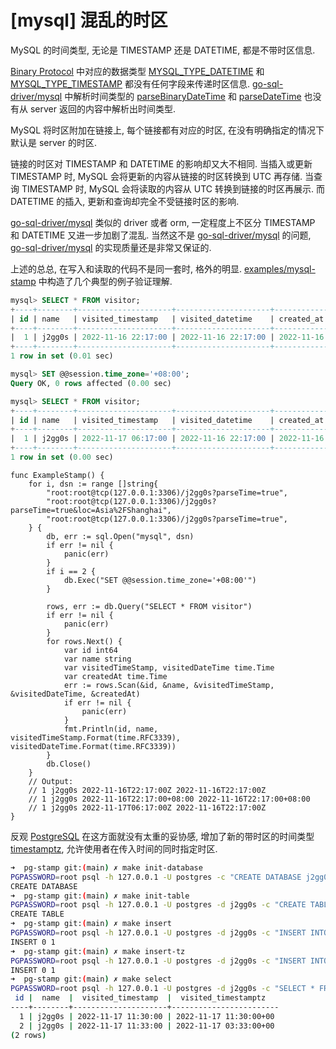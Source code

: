 # [mysql] 混乱的时区

MySQL 的时间类型, 无论是 TIMESTAMP 还是 DATETIME, 都是不带时区信息.

[Binary Protocol](https://dev.mysql.com/doc/dev/mysql-server/latest/page_protocol_binary_resultset.html) 中对应的数据类型
[MYSQL_TYPE_DATETIME](https://dev.mysql.com/doc/dev/mysql-server/latest/page_protocol_binary_resultset.html#sect_protocol_binary_resultset_row_value_date)
和 [MYSQL_TYPE_TIMESTAMP](https://dev.mysql.com/doc/dev/mysql-server/latest/page_protocol_binary_resultset.html#sect_protocol_binary_resultset_row_value_date)
都没有任何字段来传递时区信息. [go-sql-driver/mysql](https://github.com/go-sql-driver/mysql)
中解析时间类型的 [parseBinaryDateTime](https://github.com/go-sql-driver/mysql/blob/master/packets.go#L1314)
和 [parseDateTime](https://github.com/go-sql-driver/mysql/blob/v1.6.0/packets.go#L780)
也没有从 server 返回的内容中解析出时间类型.

MySQL 将时区附加在链接上, 每个链接都有对应的时区,
在没有明确指定的情况下默认是 server 的时区.

链接的时区对 TIMESTAMP 和 DATETIME 的影响却又大不相同.
当插入或更新 TIMESTAMP 时, MySQL 会将更新的内容从链接的时区转换到 UTC 再存储.
当查询 TIMESTAMP 时, MySQL 会将读取的内容从 UTC 转换到链接的时区再展示.
而 DATETIME 的插入, 更新和查询却完全不受链接时区的影响.

[go-sql-driver/mysql]() 类似的 driver 或者 orm,
一定程度上不区分 TIMESTAMP 和 DATETIME 又进一步加剧了混乱.
当然这不是 [go-sql-driver/mysql]() 的问题, [go-sql-driver/mysql]() 的实现质量还是非常又保证的.

上述的总总, 在写入和读取的代码不是同一套时, 格外的明显.
[examples/mysql-stamp](../examples/mysql-stamp) 中构造了几个典型的例子验证理解.

```sql
mysql> SELECT * FROM visitor;
+----+--------+---------------------+---------------------+---------------------+
| id | name   | visited_timestamp   | visited_datetime    | created_at          |
+----+--------+---------------------+---------------------+---------------------+
|  1 | j2gg0s | 2022-11-16 22:17:00 | 2022-11-16 22:17:00 | 2022-11-16 14:18:29 |
+----+--------+---------------------+---------------------+---------------------+
1 row in set (0.01 sec)

mysql> SET @@session.time_zone='+08:00';
Query OK, 0 rows affected (0.00 sec)

mysql> SELECT * FROM visitor;
+----+--------+---------------------+---------------------+---------------------+
| id | name   | visited_timestamp   | visited_datetime    | created_at          |
+----+--------+---------------------+---------------------+---------------------+
|  1 | j2gg0s | 2022-11-17 06:17:00 | 2022-11-16 22:17:00 | 2022-11-16 22:18:29 |
+----+--------+---------------------+---------------------+---------------------+
1 row in set (0.00 sec)
```

```golang
func ExampleStamp() {
	for i, dsn := range []string{
		"root:root@tcp(127.0.0.1:3306)/j2gg0s?parseTime=true",
		"root:root@tcp(127.0.0.1:3306)/j2gg0s?parseTime=true&loc=Asia%2FShanghai",
		"root:root@tcp(127.0.0.1:3306)/j2gg0s?parseTime=true",
	} {
		db, err := sql.Open("mysql", dsn)
		if err != nil {
			panic(err)
		}
		if i == 2 {
			db.Exec("SET @@session.time_zone='+08:00'")
		}

		rows, err := db.Query("SELECT * FROM visitor")
		if err != nil {
			panic(err)
		}
		for rows.Next() {
			var id int64
			var name string
			var visitedTimeStamp, visitedDateTime time.Time
			var createdAt time.Time
			err := rows.Scan(&id, &name, &visitedTimeStamp, &visitedDateTime, &createdAt)
			if err != nil {
				panic(err)
			}
			fmt.Println(id, name, visitedTimeStamp.Format(time.RFC3339), visitedDateTime.Format(time.RFC3339))
		}
		db.Close()
	}
	// Output:
	// 1 j2gg0s 2022-11-16T22:17:00Z 2022-11-16T22:17:00Z
	// 1 j2gg0s 2022-11-16T22:17:00+08:00 2022-11-16T22:17:00+08:00
	// 1 j2gg0s 2022-11-17T06:17:00Z 2022-11-16T22:17:00Z
}
```

反观 [PostgreSQL](https://www.postgresql.org/) 在这方面就没有太重的妥协感, 增加了新的带时区的时间类型 [timestamptz](https://www.postgresql.org/docs/current/datatype-datetime.html),
允许使用者在传入时间的同时指定时区.

```bash
➜  pg-stamp git:(main) ✗ make init-database
PGPASSWORD=root psql -h 127.0.0.1 -U postgres -c "CREATE DATABASE j2gg0s"
CREATE DATABASE
➜  pg-stamp git:(main) ✗ make init-table
PGPASSWORD=root psql -h 127.0.0.1 -U postgres -d j2gg0s -c "CREATE TABLE visitor(id serial PRIMARY KEY, name VARCHAR(127) NOT NULL, visited_timestamp TIMESTAMP NOT NULL, visited_timestamptz TIMESTAMPTZ NOT NULL);"
CREATE TABLE
➜  pg-stamp git:(main) ✗ make insert
PGPASSWORD=root psql -h 127.0.0.1 -U postgres -d j2gg0s -c "INSERT INTO visitor(name, visited_timestamp, visited_timestamptz) VALUES('j2gg0s', '2022-11-17 11:30:00', '2022-11-17 11:30:00');"
INSERT 0 1
➜  pg-stamp git:(main) ✗ make insert-tz
PGPASSWORD=root psql -h 127.0.0.1 -U postgres -d j2gg0s -c "INSERT INTO visitor(name, visited_timestamp, visited_timestamptz) VALUES('j2gg0s', '2022-11-17 11:33:00+08', '2022-11-17 11:33:00+08');"
INSERT 0 1
➜  pg-stamp git:(main) ✗ make select
PGPASSWORD=root psql -h 127.0.0.1 -U postgres -d j2gg0s -c "SELECT * FROM visitor;"
 id |  name  |  visited_timestamp  |  visited_timestamptz
----+--------+---------------------+------------------------
  1 | j2gg0s | 2022-11-17 11:30:00 | 2022-11-17 11:30:00+00
  2 | j2gg0s | 2022-11-17 11:33:00 | 2022-11-17 03:33:00+00
(2 rows)
```
